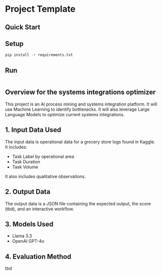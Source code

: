 # Project Template

## Quick Start

## Setup

```bash
pip install -r requirements.txt
```

## Run

```streamlit run app.py #This will launch the Streamlit app, which will guide you through the process mining and visualization workflow.
```

## Overview for the systems integrations optimizer

This project is an AI process mining and systems integration platform. It will use Machine Learning to identify bottlenecks. It will also leverage Large Language Models 
to optimize current systems integrations.

## 1. Input Data Used

The input data is operational data for a grocery store logs found in Kaggle. It includes: 

- Task Label by operational area
- Task Duration
- Task Volume 

It also includes qualitative observations.

## 2. Output Data

The output data is a JSON file containing the expected output, the score (tbd), and an interactive workflow.

## 3. Models Used

- Llama 3.3
- OpenAI GPT-4o

## 4. Evaluation Method

tbd
